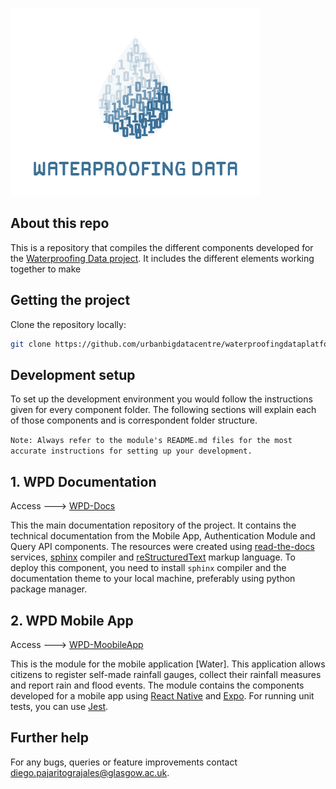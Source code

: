 
![](wpd_logo.png)


## About this repo

This is a repository that compiles the different components developed for the [Waterproofing Data project](https://www.ubdc.ac.uk/research/research-projects/urban-sustainability-participation/waterproofing-data/).
It includes the different elements working together to make

## Getting the project

Clone the repository locally:

```sh
git clone https://github.com/urbanbigdatacentre/waterproofingdataplatform.git
```

## Development setup

To set up the development environment you would follow the instructions given for every component folder. 
The following sections will explain each of those components and is correspondent folder structure.

`Note: Always refer to the module's README.md files for the most accurate instructions for setting up your development.`


## 1. WPD Documentation
Access ---> [WPD-Docs](WPD-Docs)

This the main documentation repository of the project. 
It contains the technical documentation from the Mobile App, Authentication Module and Query API components.
The resources were created using [read-the-docs](https://readthedocs.org/) services, [sphinx](https://www.sphinx-doc.org/en/master/index.html) compiler and [reStructuredText](https://docutils.sourceforge.io/rst.html) markup language.
To deploy this component, you need to install `sphinx` compiler and the documentation theme to your local machine, preferably using python package manager. 

## 2. WPD Mobile App

Access ---> [WPD-MoobileApp](WPD-MobileApp)

This is the module for the mobile application [Water]. This application allows citizens to register self-made rainfall gauges, collect their rainfall measures and report rain and flood events.
The module contains the components developed for a mobile app using [React Native](https://reactnative.dev/) and [Expo](https://docs.expo.io/). For running unit tests, you can use [Jest](https://docs.expo.io/guides/testing-with-jest).


## Further help
For any bugs, queries or feature improvements contact <diego.pajaritograjales@glasgow.ac.uk>.